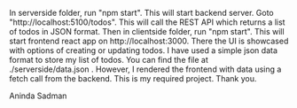 In serverside folder, run "npm start". This will start backend server.
Goto "http://localhost:5100/todos". This will call the REST API which returns a list of todos in JSON format.
Then in clientside folder, run "npm start". This will start frontend react app on http://localhost:3000. There the UI is showcased with options of creating or updating todos.
I have used a simple json data format to store my list of todos. You can find the file at ./serverside/data.json . However, I rendered the frontend with data using a fetch call from the backend.
This is my required project. Thank you.

Aninda Sadman 
